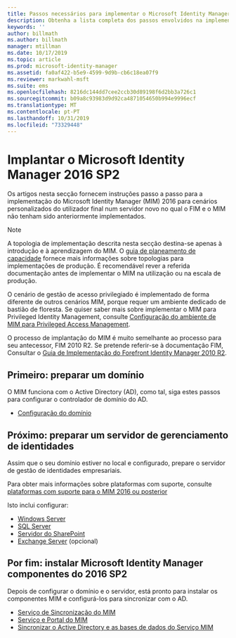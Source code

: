```yaml
---
title: Passos necessários para implementar o Microsoft Identity Manager 2016 | Documentos da Microsoft
description: Obtenha a lista completa dos passos envolvidos na implementação do Microsoft Identity Manager 2016, desde a preparação do ambiente à configuração dos portais.
keywords: ''
author: billmath
ms.author: billmath
manager: mtillman
ms.date: 10/17/2019
ms.topic: article
ms.prod: microsoft-identity-manager
ms.assetid: fa0af422-b5e9-4599-9d9b-cb6c18ea07f9
ms.reviewer: markwahl-msft
ms.suite: ems
ms.openlocfilehash: 8216dc144dd7cee2ccb30d89198f6d2bb3a726c1
ms.sourcegitcommit: b09a8c93983d9d92ca4871054650b994e9996ecf
ms.translationtype: MT
ms.contentlocale: pt-PT
ms.lasthandoff: 10/31/2019
ms.locfileid: "73329448"
---
```

# <a name="deploy-microsoft-identity-manager-2016-sp2"></a>Implantar o Microsoft Identity Manager 2016 SP2
Os artigos nesta secção fornecem instruções passo a passo para a implementação do Microsoft Identity Manager (MIM) 2016 para cenários personalizados do utilizador final num servidor novo no qual o FIM e o MIM não tenham sido anteriormente implementados.

> [!NOTE]
> A topologia de implementação descrita nesta secção destina-se apenas à introdução e à aprendizagem do MIM.  O [guia de planeamento de capacidade](capacity-planning-guide.md) fornece mais informações sobre topologias para implementações de produção.  É recomendável rever a referida documentação antes de implementar o MIM na utilização ou na escala de produção.

O cenário de gestão de acesso privilegiado é implementado de forma diferente de outros cenários MIM, porque requer um ambiente dedicado de bastião de floresta.  Se quiser saber mais sobre implementar o MIM para Privileged Identity Management, consulte [Configuração do ambiente de MIM para Privileged Access Management](./pam/configuring-mim-environment-for-pam.md).

O processo de implantação do MIM é muito semelhante ao processo para seu antecessor, FIM 2010 R2. Se pretende referir-se à documentação FIM, Consultar o [Guia de Implementação do Forefront Identity Manager 2010 R2](https://technet.microsoft.com/library/jj134310).

## <a name="first-prepare-a-domain"></a>Primeiro: preparar um domínio
O MIM funciona com o Active Directory (AD), como tal, siga estes passos para configurar o controlador de domínio do AD.
- [Configuração do domínio](preparing-domain.md)


## <a name="next-prepare-an-identity-management-servers"></a>Próximo: preparar um servidor de gerenciamento de identidades
Assim que o seu domínio estiver no local e configurado, prepare o servidor de gestão de identidades empresariais.

Para obter mais informações sobre plataformas com suporte, consulte [plataformas com suporte para o MIM 2016 ou posterior](microsoft-identity-manager-2016-supported-platforms.md)

 Isto inclui configurar:
- [Windows Server](prepare-server-ws2016.md)
- [SQL Server](prepare-server-sql2016.md)
- [Servidor do SharePoint](prepare-server-sharepoint.md)
- [Exchange Server](prepare-server-exchange.md) (opcional)

## <a name="finally-install-microsoft-identity-manager-2016-sp2-components"></a>Por fim: instalar Microsoft Identity Manager componentes do 2016 SP2
Depois de configurar o domínio e o servidor, está pronto para instalar os componentes MIM e configurá-los para sincronizar com o AD.
- [Serviço de Sincronização do MIM](install-mim-sync.md)
- [Serviço e Portal do MIM](install-mim-service-portal.md)
- [Sincronizar o Active Directory e as bases de dados do Serviço MIM](install-mim-sync-ad-service.md)

